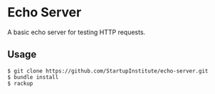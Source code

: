 # Echo Server


A basic echo server for testing HTTP requests.

## Usage ##
```
$ git clone https://github.com/StartupInstitute/echo-server.git
$ bundle install
$ rackup
```
